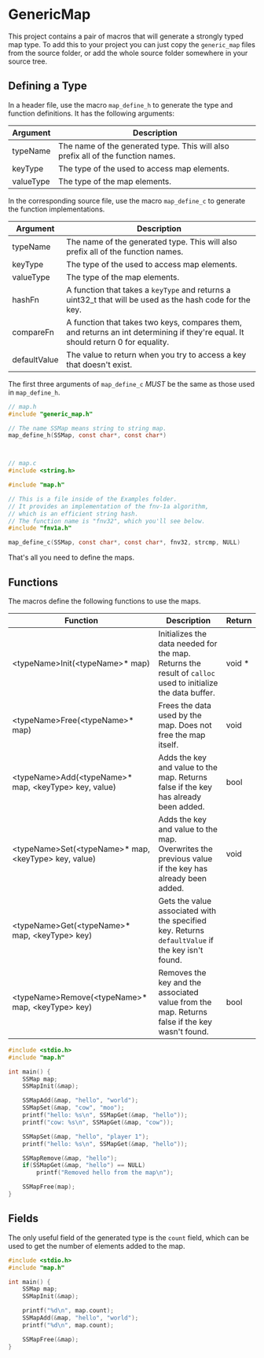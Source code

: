 # GenericMap

This project contains a pair of macros that will generate a strongly typed map type. To add this to your project you can just copy the `generic_map` files from the source folder, or add the whole source folder somewhere in your source tree.

## Defining a Type

In a header file, use the macro `map_define_h` to generate the type and function definitions. It has the following arguments:

| Argument | Description |
| --- | --- |
| typeName | The name of the generated type. This will also prefix all of the function names. |
| keyType | The type of the used to access map elements. |
| valueType | The type of the map elements. |

In the corresponding source file, use the macro `map_define_c` to generate the function implementations.

| Argument | Description |
| --- | --- |
| typeName | The name of the generated type. This will also prefix all of the function names. |
| keyType | The type of the used to access map elements. |
| valueType | The type of the map elements. |
| hashFn | A function that takes a `keyType` and returns a uint32_t that will be used as the hash code for the key. |
| compareFn | A function that takes two keys, compares them, and returns an int determining if they're equal. It should return 0 for equality. |
| defaultValue | The value to return when you try to access a key that doesn't exist. |

The first three arguments of `map_define_c` *MUST* be the same as those used in `map_define_h`.

```c
// map.h
#include "generic_map.h"

// The name SSMap means string to string map.
map_define_h(SSMap, const char*, const char*)



// map.c
#include <string.h>

#include "map.h"

// This is a file inside of the Examples folder.
// It provides an implementation of the fnv-1a algorithm,
// which is an efficient string hash.
// The function name is "fnv32", which you'll see below.
#include "fnv1a.h"

map_define_c(SSMap, const char*, const char*, fnv32, strcmp, NULL)
```

That's all you need to define the maps.

## Functions

The macros define the following functions to use the maps.

| Function | Description | Return |
| --- | --- | --- |
| \<typeName>Init(\<typeName>\* map) | Initializes the data needed for the map. Returns the result of `calloc` used to initialize the data buffer. | void \* |
| \<typeName>Free(\<typeName>\* map) | Frees the data used by the map. Does not free the map itself. | void |
| \<typeName>Add(\<typeName>\* map, \<keyType> key, <valueType> value) | Adds the key and value to the map. Returns false if the key has already been added. | bool |
| \<typeName>Set(\<typeName>\* map, \<keyType> key, <valueType> value) | Adds the key and value to the map. Overwrites the previous value if the key has already been added. | void |
| \<typeName>Get(\<typeName>\* map, \<keyType> key) | Gets the value associated with the specified key. Returns `defaultValue` if the key isn't found. | <valueType> |
| \<typeName>Remove(\<typeName>\* map, \<keyType> key) | Removes the key and the associated value from the map. Returns false if the key wasn't found. | bool |

```c
#include <stdio.h>
#include "map.h"

int main() {
    SSMap map;
    SSMapInit(&map);

    SSMapAdd(&map, "hello", "world");
    SSMapSet(&map, "cow", "moo");
    printf("hello: %s\n", SSMapGet(&map, "hello"));
    printf("cow: %s\n", SSMapGet(&map, "cow"));

    SSMapSet(&map, "hello", "player 1");
    printf("hello: %s\n", SSMapGet(&map, "hello"));

    SSMapRemove(&map, "hello");
    if(SSMapGet(&map, "hello") == NULL)
        printf("Removed hello from the map\n");

    SSMapFree(map);
}
```

## Fields

The only useful field of the generated type is the `count` field, which can be used to get the number of elements added to the map.

```c
#include <stdio.h>
#include "map.h"

int main() {
    SSMap map;
    SSMapInit(&map);

    printf("%d\n", map.count);
    SSMapAdd(&map, "hello", "world");
    printf("%d\n", map.count);

    SSMapFree(&map);
}
```